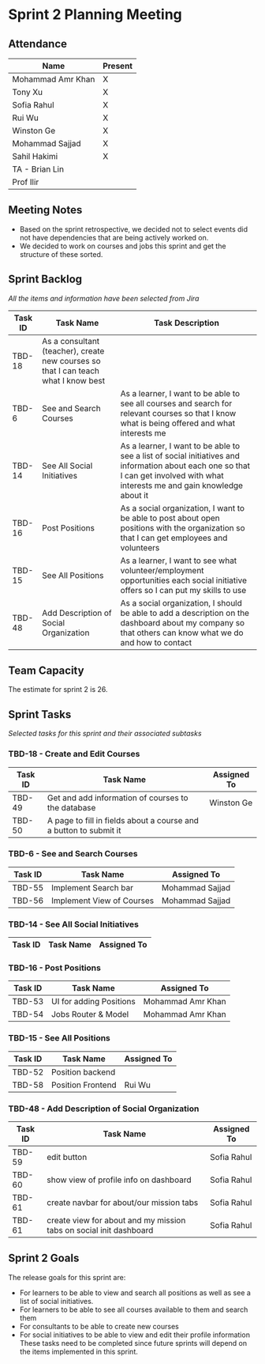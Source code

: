 # Sprint 2 Planning Meeting

## Attendance

| Name | Present |
| ----- | ------ |
| Mohammad Amr Khan | X |
| Tony Xu | X |
| Sofia Rahul | X |
| Rui Wu | X |
| Winston Ge | X |
| Mohammad Sajjad | X |
| Sahil Hakimi | X |
| TA - Brian Lin | | 
| Prof Ilir | |

## Meeting Notes
- Based on the sprint retrospective, we decided not to select events did not have dependencies that are being actively worked on.
- We decided to work on courses and jobs this sprint and get the structure of these sorted. 

## Sprint Backlog
*All the items and information have been selected from Jira*

| Task ID | Task Name | Task Description |
| ------- | --------- | ---------------- |
| TBD-18 | As a consultant (teacher), create new courses so that I can teach what I know best |
| TBD-6 | See and Search Courses | As a learner, I want to be able to see all courses and search for relevant courses so that I know what is being offered and what interests me |
| TBD-14 | See All Social Initiatives | As a learner, I want to be able to see a list of social initiatives and information about each one so that I can get involved with what interests me and gain knowledge about it |
| TBD-16 | Post Positions | As a social organization, I want to be able to post about open positions with the organization so that I can get employees and volunteers | 
| TBD-15 | See All Positions | As a learner, I want to see what volunteer/employment opportunities each social initiative offers so I can put my skills to use | 
| TBD-48 | Add Description of Social Organization | As a social organization, I should be able to add a description on the dashboard about my company so that others can know what we do and how to contact | 

## Team Capacity 

The estimate for sprint 2 is 26.

## Sprint Tasks
*Selected tasks for this sprint and their associated subtasks*

### TBD-18 - Create and Edit Courses
| Task ID | Task Name | Assigned To |
| ------- | --------- | ---------------- |
| TBD-49 | Get and add information of courses to the database | Winston Ge |
| TBD-50 | A page to fill in fields about a course and a button to submit it |  |

### TBD-6 - See and Search Courses 
| Task ID | Task Name | Assigned To |
| ------- | --------- | ---------------- |
| TBD-55 | Implement Search bar |  Mohammad Sajjad |
| TBD-56 | Implement View of Courses | Mohammad Sajjad | 

### TBD-14 - See All Social Initiatives 
| Task ID | Task Name | Assigned To |
| ------- | --------- | ---------------- |

### TBD-16 - Post Positions 
| Task ID | Task Name | Assigned To |
| ------- | --------- | ---------------- |
| TBD-53 | UI for adding Positions | Mohammad Amr Khan |
| TBD-54 | Jobs Router & Model | Mohammad Amr Khan |

### TBD-15 - See All Positions
| Task ID | Task Name | Assigned To |
| ------- | --------- | ---------------- |
| TBD-52 | Position backend |  |
| TBD-58 | Position Frontend | Rui Wu |

### TBD-48 - Add Description of Social Organization
| Task ID | Task Name | Assigned To |
| ------- | --------- | ---------------- |
| TBD-59 | edit button | Sofia Rahul |
| TBD-60 | show view of profile info on dashboard | Sofia Rahul |
| TBD-61 | create navbar for about/our mission tabs | Sofia Rahul |
| TBD-61 | create view for about and my mission tabs on social init dashboard | Sofia Rahul |

## Sprint 2 Goals
The release goals for this sprint are:
- For learners to be able to view and search all positions as well as see a list of social initiatives.
- For learners to be able to see all courses available to them and search them
- For consultants to be able to create new courses
- For social initiatives to be able to view and edit their profile information
These tasks need to be completed since future sprints will depend on the items implemented in this sprint.

